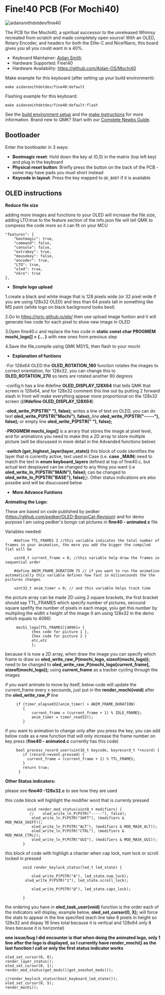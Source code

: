 # Fine!40 PCB (For Mochi40)

![aidansmithdotdev/fine40](https://i.imgur.com/2JMorvxh.png)

The PCB for the Mochi40, a spiritual successor to the unreleased Whimsy recreated from scratch and made completely open source! With an OLED, Rotary Encoder, and headers for both the Elite-C and Nice!Nano, this board gives you all you could want in a 40%.

* Keyboard Maintainer: [Aidan Smith](https://github.com/Aidan-OS)
* Hardware Supported: Fine!40
* Hardware Availability: https://github.com/Aidan-OS/Mochi40

Make example for this keyboard (after setting up your build environment):

    make aidansmithdotdev/fine40:default

Flashing example for this keyboard:

    make aidansmithdotdev/fine40:default:flash

See the [build environment setup](https://docs.qmk.fm/#/getting_started_build_tools) and the [make instructions](https://docs.qmk.fm/#/getting_started_make_guide) for more information. Brand new to QMK? Start with our [Complete Newbs Guide](https://docs.qmk.fm/#/newbs).

## Bootloader

Enter the bootloader in 3 ways:

* **Bootmagic reset**: Hold down the key at (0,0) in the matrix (top left key) and plug in the keyboard
* **Physical reset button**: Briefly press the button on the back of the PCB - some may have pads you must short instead
* **Keycode in layout**: Press the key mapped to `QK_BOOT` if it is available


## OLED instructions

**Reduce file size**

adding more images and functions to your OLED will increase the file size, adding LTO:true to the feature section of the info.json file will tell QMK to compress the code more so it can fit on your MCU 

    "features": {
        "bootmagic": true,
        "command": false,
        "console": false,
        "extrakey": true,
        "mousekey": false,
        "encoder": true,
	    "LTO": true,
        "oled": true,
        "nkro": true
    },

* **Simple logo upload**

1.create a black and white image that is 128 pixels wide (or 32 pixel wide if you are using 128x32 OLED) and less than 64 pixels tall in something like MS paint (white logo on black background looks best) 

2.Go to https://joric.github.io/qle/ then use upload image funtion and it will generate hex code for each pixel to show new image in OLED

3.Open fine40.c and replace the hex code in **static const char PROGMEM mochi_logo[] = {... }** with new ones from previous step

4.Save the file,compile using QMK MSYS, then flash to your mochi

* **Explanation of funtions**

-For 128x64 OLED the **OLED_ROTATION_180** function rotates the images to correct orientation, for 128x32, you can change this to **OLED_ROTATION_270** so texts are rotated another 90 degress

-config.h has a line #define **OLED_DISPLAY_128X64** that tells QMK that screen is 128x64, and for 128x32 comment this line out by putting 2 forward slash in front will make everything appear more proportional on the 128x32 screen (**//#define OLED_DISPLAY_128X64**)

-**oled_write_P(PSTR("  "), false);** writes a line of text on OLED, you can do text **oled_write_P(PSTR("Mochi"), false);**,line **oled_write_P(PSTR("-----"), false);** or empty line **oled_write_P(PSTR("   "), false);**


-**PROGMEM mochi_logo[]** is a arrary that stores the image at pixel level, and for animations you need to make this a 2D array to store multiple picture (will be discussed in more detail in the Advanded functions below)

-**switch (get_highest_layer(layer_state))**  this block of code identifies the layer that is currently active, text used in Case (i.e. **case _MAIN**) need to match the text in  **enum keyboard_layers** defined at top of fine40.c, but actual text desplayed can be changed to any thing you want (i.e  **oled_write_ln_P(PSTR("MAIN"), false);** can be changed to  **oled_write_ln_P(PSTR("BASE"), false);**). Other status indications are also possibe and will be disucussed below

* **More Advance Funtions**

**Animating the Logo:**

These are based on code published by pedker (https://github.com/pedker/OLED-BongoCat-Revision) and for demo purpose I am using pedker's bongo cat pictures in **fine40 - animated.c** file 

Variables needed: 

        #define TTL_FRAMES 2 //this variable indicates the total number of frames in your animation, the more you add the bigger the compiled fiel will be
        
        uint8_t current_frame = 0; //this variable help draw the frames in sequential order

        #define ANIM_FRAME_DURATION 75 // if you want to run the animation automatically this variable defines how fast in milisecounds the the pictures changes 
        
        uint32_t anim_timer = 0; // and this variable helps track time

the picture array can be made 2D using 2 square brackets, the first bracket should say TTL_FRAMES which specify number of pictures, secound square spefify the number of pixels in each image, yoiu get this number by multipling the width x height of the image (I am using 128x32 in the demo which equals to 4096)
         
         mochi_logo[TTL_FRAMES][4096]= {
                {hex code for picture 1 },
                {hex code for picture 2 }
                etc,etc
                };

 because it is now a 2D array, when draw the image you can specify which frame to draw so **oled_write_raw_P(mochi_logo, sizeof(mochi_logo));** need to be changed to **oled_write_raw_P(mochi_logo[current_frame], sizeof(mochi_logo));**  using **current_frame** as a tracker cycling through the images
 
 if you want animate to move by itself, below code will update the current_frame every x secounds, just put in the **render_mochi(void)** after the **oled_write_raw_P** line
 
         if (timer_elapsed32(anim_timer) > ANIM_FRAME_DURATION)
            {
                current_frame = (current_frame + 1) % IDLE_FRAMES;
                anim_timer = timer_read32();
            }
            
 if you want to animation to change only after you press the key, you can add below code as a new function that will only increase the frame number on key press (**fine40 - animated.c** currently has this code)
 
         bool process_record_user(uint16_t keycode, keyrecord_t *record) {
            if (record->event.pressed) {
              current_frame = (current_frame + 1) % TTL_FRAMES;
            }
            return true;
          }
  
  
  
  **Other Status indicators:**
  
  please see **fine40 -128x32.c** to see how they are used
  
  this code block will highlight the modifier word that is currenly pressed
  
              void render_mod_status(uint8_t modifiers) {
               //    oled_write_ln_P(PSTR("-----"), false);
                oled_write_ln_P(PSTR("SHFT"), (modifiers & MOD_MASK_SHIFT));
                oled_write_ln_P(PSTR("ALT"), (modifiers & MOD_MASK_ALT));
                oled_write_ln_P(PSTR("CTRL"), (modifiers & MOD_MASK_CTRL));
                oled_write_ln_P(PSTR("GUI"), (modifiers & MOD_MASK_GUI));
            }


this block of code with highligh a chacter when cap lock, num lock or scroll locked in pressed

            void render_keylock_status(led_t led_state) {

                oled_write_P(PSTR("A"), led_state.num_lock);
             oled_write_P(PSTR("1"), led_state.scroll_lock);

                oled_write_P(PSTR("@"), led_state.caps_lock);

            }

the ordering you have in **oled_task_user(void)** function is the order each of the indicators will display, example below, **oled_set_cursor(0, X);** will force the stats to appear in the line specified (each line take 8 pixels in height so 128x32 and dispay 16 lines total because it is vertical and 128x64 only 8 lines because it is horizontal)

**one issue/bug I did encounter is that when doing the animated logo, only 1 line after the logo is displayed, so I currently have render_mochi() as the last function I call or only the first status indicator works**

	oled_set_cursor(0, 0); 
    render_layer_status();
    oled_set_cursor(0, 1); 
    render_mod_status(get_mods()|get_oneshot_mods());

	//render_keylock_status(host_keyboard_led_state());
    oled_set_cursor(0, 5); 
	render_mochi();
	

	


